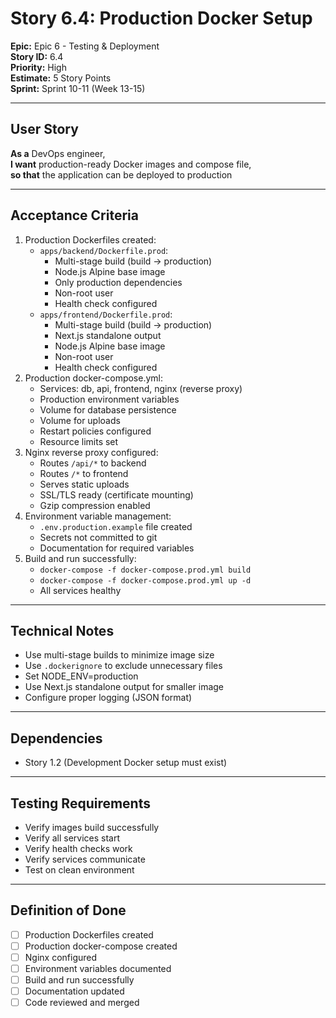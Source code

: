 # Story 6.4: Production Docker Setup

**Epic:** Epic 6 - Testing & Deployment  
**Story ID:** 6.4  
**Priority:** High  
**Estimate:** 5 Story Points  
**Sprint:** Sprint 10-11 (Week 13-15)

---

## User Story

**As a** DevOps engineer,  
**I want** production-ready Docker images and compose file,  
**so that** the application can be deployed to production

---

## Acceptance Criteria

1. Production Dockerfiles created:
   - `apps/backend/Dockerfile.prod`:
     - Multi-stage build (build → production)
     - Node.js Alpine base image
     - Only production dependencies
     - Non-root user
     - Health check configured
   - `apps/frontend/Dockerfile.prod`:
     - Multi-stage build (build → production)
     - Next.js standalone output
     - Node.js Alpine base image
     - Non-root user
     - Health check configured
2. Production docker-compose.yml:
   - Services: db, api, frontend, nginx (reverse proxy)
   - Production environment variables
   - Volume for database persistence
   - Volume for uploads
   - Restart policies configured
   - Resource limits set
3. Nginx reverse proxy configured:
   - Routes `/api/*` to backend
   - Routes `/*` to frontend
   - Serves static uploads
   - SSL/TLS ready (certificate mounting)
   - Gzip compression enabled
4. Environment variable management:
   - `.env.production.example` file created
   - Secrets not committed to git
   - Documentation for required variables
5. Build and run successfully:
   - `docker-compose -f docker-compose.prod.yml build`
   - `docker-compose -f docker-compose.prod.yml up -d`
   - All services healthy

---

## Technical Notes

- Use multi-stage builds to minimize image size
- Use `.dockerignore` to exclude unnecessary files
- Set NODE_ENV=production
- Use Next.js standalone output for smaller image
- Configure proper logging (JSON format)

---

## Dependencies

- Story 1.2 (Development Docker setup must exist)

---

## Testing Requirements

- Verify images build successfully
- Verify all services start
- Verify health checks work
- Verify services communicate
- Test on clean environment

---

## Definition of Done

- [ ] Production Dockerfiles created
- [ ] Production docker-compose created
- [ ] Nginx configured
- [ ] Environment variables documented
- [ ] Build and run successfully
- [ ] Documentation updated
- [ ] Code reviewed and merged
